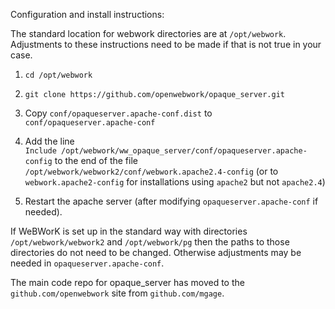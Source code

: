 Configuration and install instructions:

The standard location for webwork directories are at `/opt/webwork`.  Adjustments
to these instructions need to be made if that is not true in your case.

1. `cd /opt/webwork`   
1. `git clone https://github.com/openwebwork/opaque_server.git`  

1. Copy `conf/opaqueserver.apache-conf.dist` to  `conf/opaqueserver.apache-conf`  

1. Add the line   
`Include /opt/webwork/ww_opaque_server/conf/opaqueserver.apache-config`
to the end of the file `/opt/webwork/webwork2/conf/webwork.apache2.4-config`
(or to `webwork.apache2-config`  for  installations using `apache2` but not `apache2.4`)
1. Restart the apache server (after modifying `opaqueserver.apache-conf` if needed).

If WeBWorK is set up in the standard way with directories 
`/opt/webwork/webwork2` and `/opt/webwork/pg` then the paths to those 
directories do not need to be changed. Otherwise adjustments may be needed
in `opaqueserver.apache-conf`.


The main code repo for opaque_server 
has moved to the `github.com/openwebwork` 
site from `github.com/mgage`. 